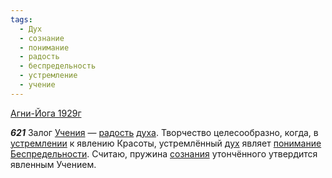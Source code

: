```yaml
---
tags:
  - Дух
  - сознание
  - понимание
  - радость
  - беспредельность
  - устремление
  - учение
---
```


[Агни-Йога 1929г](/agni/1929)

___621___
Залог [Учения](/tag/#учение) — [радость](/tag/#радость) [духа](/tag/#Дух). Творчество целесообразно, когда, в [устремлении](/tag/#устремление) к явлению Красоты, устремлённый [дух](/tag/#Дух) являет [понимание](/tag/#понимание) [Беспредельности](/tag/#беспредельность). Считаю, пружина [сознания](/tag/#сознание) утончённого утвердится явленным Учением.